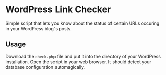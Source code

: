 WordPress Link Checker
======================
Simple script that lets you know about the status of certain URLs occuring in your WordPress blog's posts.

## Usage
Download the `check.php` file and put it into the directory of your WordPress installation. Open the script in your web browser.
It should detect your database configuration automagically.
